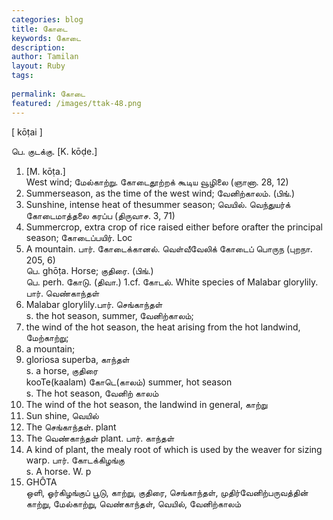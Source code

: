 ```yaml
---
categories: blog
title: கோடை
keywords: கோடை
description: 
author: Tamilan
layout: Ruby
tags: 
 
permalink: கோடை
featured: /images/ttak-48.png
---
```

  
[ kōṭai ]  
  
பெ. குடக்கு. [K. kōḍe.]  
1. [M. kōṭa.]  
West wind; மேல்காற்று. கோடைதூற்றக் கூடிய வூழிலை (ஞானா. 28, 12)  
2. Summerseason, as the time of the west wind; வேனிற்காலம். (பிங்.)  
3. Sunshine, intense heat of thesummer season; வெயில். வெந்துயர்க் கோடைமாத்தலை கரப்ப (திருவாச. 3, 71)  
4. Summercrop, extra crop of rice raised either before orafter the principal season; கோடைப்பயிர். Loc  
5. A mountain. பார். கோடைக்கானல். வெள்வீவேலிக் கோடைப் பொருந (புறநா. 205, 6)  
பெ. ghōṭa. Horse; குதிரை. (பிங்.)  
பெ. perh. கோடு. (திவா.) 1.cf. கோடல். White species of Malabar glorylily. பார். வெண்காந்தள்  
2. Malabar glorylily.பார். செங்காந்தள்  
s. the hot season, summer, வேனிற்காலம்;  
2. the wind of the hot season, the heat arising from the hot landwind, மேற்காற்று;  
3. a mountain;  
4. gloriosa superba, காந்தள்  
s. a horse, குதிரை  
kooTe(kaalam) கோடெ(காலம்) summer, hot season  
s. The hot season, வேனிற் காலம்  
2. The wind of the hot season, the landwind in general, காற்று  
4. Sun shine, வெயில்  
5. The செங்காந்தள். plant  
6. The வெண்காந்தள் plant. பார். காந்தள்  
7. A kind of plant, the mealy root of which is used by the weaver for sizing warp. பார். கோடக்கிழங்கு  
s. A horse. W. p  
311. GHÔTA  
ஒளி, ஓர்கிழங்குப் பூடு, காற்று, குதிரை, செங்காந்தள், முதிர்வேனிற்பருவத்தின் காற்று, மேல்காற்று, வெண்காந்தள், வெயில், வேனிற்காலம்